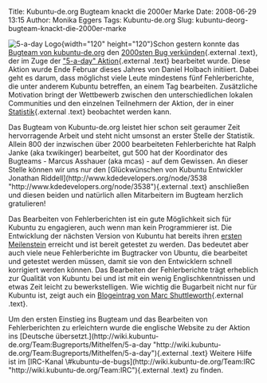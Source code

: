 Title: Kubuntu-de.org Bugteam knackt die 2000er Marke
Date: 2008-06-29 13:15
Author: Monika Eggers
Tags: Kubuntu-de.org
Slug: kubuntu-deorg-bugteam-knackt-die-2000er-marke

![5-a-day
Logo](http://wiki.kubuntu-de.org/images/5-a-day-logo.png){width="120"
height="120"}Schon gestern konnte das [Bugteam von
kubuntu-de.org](http://wiki.kubuntu-de.org/Team:Bugreports "Team:Bugreports")
den [2000sten Bug
verkünden](http://blog.txwikinger.me.uk/archives/9-Das-Kubuntu-de.org-Team-hat-als-erstes-Team-die-2000er-Marke-geknackt%21.html "http://blog.txwikinger.me.uk/archives/9-Das-Kubuntu-de.org-Team-hat-als-erstes-Team-die-2000er-Marke-geknackt!.html"){.external
.text}, der im Zuge der ["5-a-day"
Aktion](http://daniel.holba.ch/blog/?p=93 "http://daniel.holba.ch/blog/?p=93"){.external
.text} bearbeitet wurde. Diese Aktion wurde Ende Februar dieses Jahres
von Daniel Holbach initiiert. Dabei geht es darum, dass möglichst viele
Leute mindestens fünf Fehlerberichte, die unter anderem Kubuntu
betreffen, an einem Tag bearbeiten. Zusätzliche Motivation bringt der
Wettbewerb zwischen den unterschiedlichen lokalen Communities und den
einzelnen Teilnehmern der Aktion, der in einer
[Statistik](http://daniel.holba.ch/5-a-day-stats/ "http://daniel.holba.ch/5-a-day-stats/"){.external
.text} beobachtet werden kann.

</p>
Das Bugteam von Kubuntu-de.org leistet hier schon seit geraumer Zeit
hervorragende Arbeit und steht nicht umsonst an erster Stelle der
Statistik. Allein 800 der inzwischen über 2000 bearbeiteten
Fehlerberichte hat Ralph Janke (aka txwikinger) bearbeitet, gut 500 hat
der Koordinator des Bugteams - Marcus Asshauer (aka mcas) - auf dem
Gewissen. An dieser Stelle können wir uns nur den [Glückwünschen von
Kubuntu Entwickler Jonathan
Riddell](http://www.kdedevelopers.org/node/3538 "http://www.kdedevelopers.org/node/3538"){.external
.text} anschließen und diesen beiden und natürlich allen Mitarbeitern im
Bugteam herzlich gratulieren!

</p>
<!--break--><!--break-->

Das Bearbeiten von Fehlerberichten ist ein gute Möglichkeit sich für
Kubuntu zu engagieren, auch wenn man kein Programmierer ist. Die
Entwicklung der nächsten Version von Kubuntu hat bereits ihren [ersten
Meilenstein](http://www.kubuntu-de.org/nachrichten/kubuntu/erste-alpha-von-kubuntu-8-10-intrepid-ibex-verfuegbar)
erreicht und ist bereit getestet zu werden. Das bedeutet aber auch viele
neue Fehlerberichte im Bugtracker von Ubuntu, die bearbeitet und
getestet werden müssen, damit sie von den Entwicklern schnell korrigiert
werden können. Das Bearbeiten der Fehlerberichte trägt erheblich zur
Qualität von Kubuntu bei und ist mit ein wenig Englischkenntnissen und
etwas Zeit leicht zu bewerkstelligen. Wie wichtig die Bugarbeit nicht
nur für Kubuntu ist, zeigt auch ein [Blogeintrag von Marc
Shuttleworth](http://www.markshuttleworth.com/archives/145 "http://www.markshuttleworth.com/archives/145"){.external
.text}.

</p>
Um den ersten Einstieg ins Bugteam und das Bearbeiten von
Fehlerberichten zu erleichtern wurde die englische Website zu der Aktion
ins [Deutsche
übersetzt.](http://wiki.kubuntu-de.org/Team:Bugreports/Mithelfen/5-a-day "http://wiki.kubuntu-de.org/Team:Bugreports/Mithelfen/5-a-day"){.external
.text} Weitere Hilfe ist im [IRC-Kanal
\#kubuntu-de-bugs](http://wiki.kubuntu-de.org/Team:IRC "http://wiki.kubuntu-de.org/Team:IRC"){.external
.text} zu finden.

</p>

